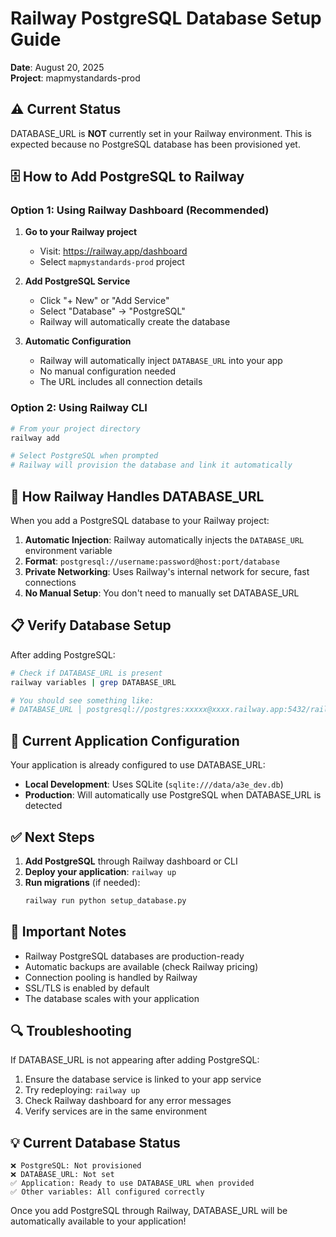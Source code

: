 # Railway PostgreSQL Database Setup Guide
**Date**: August 20, 2025  
**Project**: mapmystandards-prod

## ⚠️ Current Status

DATABASE_URL is **NOT** currently set in your Railway environment. This is expected because no PostgreSQL database has been provisioned yet.

## 🗄️ How to Add PostgreSQL to Railway

### Option 1: Using Railway Dashboard (Recommended)

1. **Go to your Railway project**
   - Visit: https://railway.app/dashboard
   - Select `mapmystandards-prod` project

2. **Add PostgreSQL Service**
   - Click "+ New" or "Add Service"
   - Select "Database" → "PostgreSQL"
   - Railway will automatically create the database

3. **Automatic Configuration**
   - Railway will automatically inject `DATABASE_URL` into your app
   - No manual configuration needed
   - The URL includes all connection details

### Option 2: Using Railway CLI

```bash
# From your project directory
railway add

# Select PostgreSQL when prompted
# Railway will provision the database and link it automatically
```

## 🔗 How Railway Handles DATABASE_URL

When you add a PostgreSQL database to your Railway project:

1. **Automatic Injection**: Railway automatically injects the `DATABASE_URL` environment variable
2. **Format**: `postgresql://username:password@host:port/database`
3. **Private Networking**: Uses Railway's internal network for secure, fast connections
4. **No Manual Setup**: You don't need to manually set DATABASE_URL

## 📋 Verify Database Setup

After adding PostgreSQL:

```bash
# Check if DATABASE_URL is present
railway variables | grep DATABASE_URL

# You should see something like:
# DATABASE_URL │ postgresql://postgres:xxxxx@xxxx.railway.app:5432/railway
```

## 🚀 Current Application Configuration

Your application is already configured to use DATABASE_URL:
- **Local Development**: Uses SQLite (`sqlite:///data/a3e_dev.db`)
- **Production**: Will automatically use PostgreSQL when DATABASE_URL is detected

## ✅ Next Steps

1. **Add PostgreSQL** through Railway dashboard or CLI
2. **Deploy your application**: `railway up`
3. **Run migrations** (if needed): 
   ```bash
   railway run python setup_database.py
   ```

## 📝 Important Notes

- Railway PostgreSQL databases are production-ready
- Automatic backups are available (check Railway pricing)
- Connection pooling is handled by Railway
- SSL/TLS is enabled by default
- The database scales with your application

## 🔍 Troubleshooting

If DATABASE_URL is not appearing after adding PostgreSQL:
1. Ensure the database service is linked to your app service
2. Try redeploying: `railway up`
3. Check Railway dashboard for any error messages
4. Verify services are in the same environment

## 💡 Current Database Status

```
❌ PostgreSQL: Not provisioned
❌ DATABASE_URL: Not set
✅ Application: Ready to use DATABASE_URL when provided
✅ Other variables: All configured correctly
```

Once you add PostgreSQL through Railway, DATABASE_URL will be automatically available to your application!
